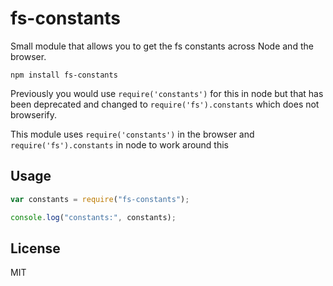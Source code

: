 # fs-constants

Small module that allows you to get the fs constants across
Node and the browser.

```
npm install fs-constants
```

Previously you would use `require('constants')` for this in node but that has been
deprecated and changed to `require('fs').constants` which does not browserify.

This module uses `require('constants')` in the browser and `require('fs').constants` in node to work around this

## Usage

```js
var constants = require("fs-constants");

console.log("constants:", constants);
```

## License

MIT
